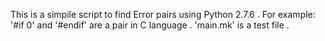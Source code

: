 This is a simpile script to find Error pairs using Python 2.7.6 .
For example: '#if 0' and '#endif' are a pair in C language .
'main.mk' is a test file .
